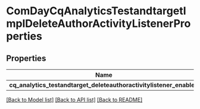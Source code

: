 # ComDayCqAnalyticsTestandtargetImplDeleteAuthorActivityListenerProperties

## Properties
Name | Type | Description | Notes
------------ | ------------- | ------------- | -------------
**cq_analytics_testandtarget_deleteauthoractivitylistener_enabled** | [**ConfigNodePropertyBoolean**](ConfigNodePropertyBoolean.md) |  | [optional] 

[[Back to Model list]](../README.md#documentation-for-models) [[Back to API list]](../README.md#documentation-for-api-endpoints) [[Back to README]](../README.md)


